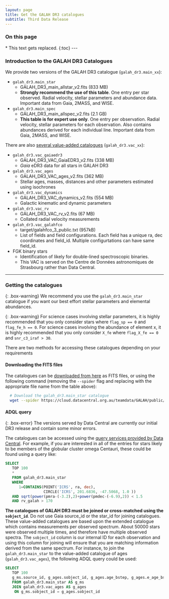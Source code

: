 ```yaml
---
layout: page
title: Get the GALAH DR3 catalogues
subtitle: Third Data Release
---
```


<h3> On this page</h3>
* This text gets replaced.
{:toc}
---

### Introduction to the GALAH DR3 Catalogues

We provide two versions of the GALAH DR3 catalogue (`galah_dr3.main_xx`):

* `galah_dr3.main_star`
    - GALAH_DR3_main_allstar_v2.fits (833 MB)
    - **Strongly recommend the use of this table**. One entry per star observed. Radial velocity, stellar parameters and abundance data. Important data from Gaia, 2MASS, and WISE.
* `galah_dr3.main_spec`
    - GALAH_DR3_main_allspec_v2.fits (2.1 GB)
    - **This table is for expert use only**. One entry per observation. Radial velocity, stellar parameters for each observation. Also contains abundances derived for each individual line. Important data from Gaia, 2MASS, and WISE.

There are also [several value-added catalogues](/dr3/value_added_catalogues/) (`galah_dr3.vac_xx`):

* `galah_dr3.vac_gaiaedr3`
    - GALAH_DR3_VAC_GaiaEDR3_v2.fits (338 MB)
    - *Gaia* eDR3 data for all stars in GALAH DR3
* `galah_dr3.vac_ages`
    - GALAH_DR3_VAC_ages_v2.fits (362 MB)
    - Stellar ages, masses, distances and other parameters estimated using isochrones
* `galah_dr3.vac_dynamics`
    - GALAH_DR3_VAC_dynamics_v2.fits (554 MB)
    - Galactic kinematic and dynamic parameters
* `galah_dr3.vac_rv`
    - GALAH_DR3_VAC_rv_v2.fits (67 MB)
    - Collated radial velocity measurements
* `galah_dr3.vac_galahfco`
    - target/galahfco_3_public.txt (957kB)
    - List of fields and field configurations. Each field has a unique ra, dec coordinates and field_id. Multiple configurtations can have same field_id.
* FGK binary stars
    - Identification of likely for double-lined spectroscopic binaries.
    - This VAC is served on the Centre de Données astronomiques de Strasbourg rather than Data Central.

---

### Getting the catalogues

{: .box-warning}
We recommend you use the `galah_dr3.main_star` catalogue if you want our best effort stellar parameters and elemental abundances.

{: .box-warning}
For science cases involving stellar parameters, it is highly recommended that you only consider stars where `flag_sp == 0` and `flag_fe_h == 0`. For science cases involving the abundance of element x, it is highly recommended that you only consider `X_fe` where `flag_X_fe == 0` and `snr_c3_iraf > 30`.

There are two methods for accessing these catalogues depending on your requirements

#### Downloading the FITS files

The catalogues can be [downloaded from here](https://cloud.datacentral.org.au/teamdata/GALAH/public/GALAH_DR3/) as FITS files, or using the following command (removing the `--spider` flag and replacing with the appropriate file name from the table above):

```bash
  # Download the galah_dr3.main_star catalogue
  wget --spider https://cloud.datacentral.org.au/teamdata/GALAH/public/GALAH_DR3/GALAH_DR3_main_allstar_v2.fits
```

#### ADQL query

{: .box-error}
The versions served by Data Central are currently our initial DR3 release and contain some minor errors.

The catalogues can be accessed using the [query services provided by Data Central](https://datacentral.org.au/services/). For example, if you are interested in all of the entries for stars likely to be members of the globular cluster omega Centauri, these could be found using a query like:

```sql
SELECT
   TOP 100
   *
   FROM galah_dr3.main_star
   WHERE
      1=CONTAINS(POINT('ICRS', ra, dec),
                 CIRCLE('ICRS', 201.6836, -47.5068, 1.0 ))
   AND sqrt(power(pmra-(-3.2),2)+power(pmdec-(-6.9),2)) < 1.5
   AND rv_galah > 170
```

**The catalogues of GALAH DR3 must be joined or cross-matched using the `sobject_id`**. Do not use Gaia source_id or the star_id for joining catalogues. These value-added catalogues are based upon the extended catalogue which contains measurements per observed spectrum. About 50000 stars were observed multiple times, and therefore have multiple observed spectra. The `sobject_id` column is our internal ID for each observation and using this column for joining will ensure that you are matching information derived from the same spectrum. For instance, to join the `galah_dr3.main_star` to the value-added catalogue of ages (`galah_dr3.vac_ages`), the following ADQL query could be used:

```sql
SELECT
   TOP 100
   g_ms.source_id, g_ages.sobject_id, g_ages.age_bstep, g_ages.e_age_bstep
   FROM galah_dr3.main_star AS g_ms
   JOIN galah_dr3.vac_ages AS g_ages
   	ON g_ms.sobject_id = g_ages.sobject_id
```
